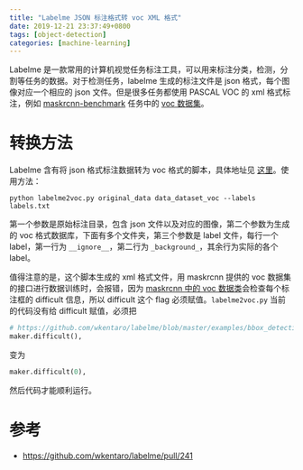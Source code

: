 ```yaml
---
title: "Labelme JSON 标注格式转 voc XML 格式"
date: 2019-12-21 23:37:49+0800
tags: [object-detection]
categories: [machine-learning]
---
```


Labelme 是一款常用的计算机视觉任务标注工具，可以用来标注分类，检测，分割等任务的数据。对于检测任务，labelme 生成的标注文件是 json 格式，每个图像对应一个相应的 json 文件。但是很多任务都使用 PASCAL VOC 的 xml 格式标注，例如 [maskrcnn-benchmark](https://github.com/facebookresearch/maskrcnn-benchmark) 任务中的 [voc 数据集](https://github.com/facebookresearch/maskrcnn-benchmark/blob/master/maskrcnn_benchmark/data/datasets/voc.py)。

<!--more-->

# 转换方法

Labelme 含有将 json 格式标注数据转为 voc 格式的脚本，具体地址见 [这里](https://github.com/wkentaro/labelme/tree/master/examples/bbox_detection)。使用方法：

```
python labelme2voc.py original_data data_dataset_voc --labels labels.txt
```

第一个参数是原始标注目录，包含 json 文件以及对应的图像，第二个参数为生成的 voc 格式数据库，下面有多个文件夹，第三个参数是 label 文件，每行一个 label，第一行为 `__ignore__`，第二行为 `_background_`，其余行为实际的各个 label。

值得注意的是，这个脚本生成的 xml 格式文件，用 maskrcnn 提供的 voc 数据集的接口进行数据训练时，会报错，因为 [maskrcnn 中的 voc 数据类](https://github.com/facebookresearch/maskrcnn-benchmark/blob/57eec25b75144d9fb1a6857f32553e1574177daf/maskrcnn_benchmark/data/datasets/voc.py#L95)会检查每个标注框的 difficult 信息，所以 difficult 这个 flag 必须赋值。`labelme2voc.py` 当前的代码没有给 difficult 赋值，必须把

```python
# https://github.com/wkentaro/labelme/blob/master/examples/bbox_detection/labelme2voc.py#L116
maker.difficult(),
```

变为

```python
maker.difficult(0),
```

然后代码才能顺利运行。

# 参考

+ https://github.com/wkentaro/labelme/pull/241
